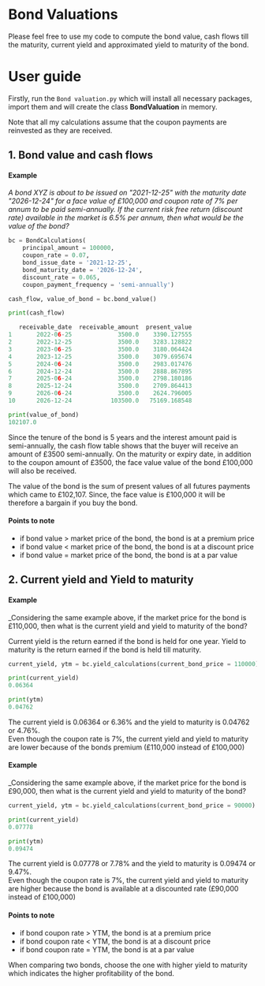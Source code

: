 # Bond Valuations

Please feel free to use my code to compute the bond value, cash flows till the maturity, current yield and approximated yield to maturity of the bond.

# User guide

Firstly, run the `Bond valuation.py` which will install all necessary packages, import them and will create the class **BondValuation** in memory.

Note that all my calculations assume that the coupon payments are reinvested as they are received.

## 1. Bond value and cash flows

#### Example  
_A bond XYZ is about to be issued on "2021-12-25" with the maturity date "2026-12-24" for a face value of £100,000 and coupon rate of 7% per annum to be paid semi-annually. If the current risk free return (discount rate) available in the market is 6.5% per annum, then what would be the value of the bond?_

```python
bc = BondCalculations(
    principal_amount = 100000,
    coupon_rate = 0.07,
    bond_issue_date = '2021-12-25',
    bond_maturity_date = '2026-12-24',
    discount_rate = 0.065,
    coupon_payment_frequency = 'semi-annually')

cash_flow, value_of_bond = bc.bond_value()

print(cash_flow)

   receivable_date  receivable_amount  present_value
1       2022-06-25             3500.0    3390.127555
2       2022-12-25             3500.0    3283.128822
3       2023-06-25             3500.0    3180.064424
4       2023-12-25             3500.0    3079.695674
5       2024-06-24             3500.0    2983.017476
6       2024-12-24             3500.0    2888.867895
7       2025-06-24             3500.0    2798.180186
8       2025-12-24             3500.0    2709.864413
9       2026-06-24             3500.0    2624.796005
10      2026-12-24           103500.0   75169.168548

print(value_of_bond)
102107.0

```
Since the tenure of the bond is 5 years and the interest amount paid is semi-annually, the cash flow table shows that the buyer will receive an amount of £3500 semi-annually. On the maturity or expiry date, in addition to the coupon amount of £3500, the face value value of the bond £100,000 will also be received.

The value of the bond is the sum of present values of all futures payments which came to £102,107. Since, the face value is £100,000 it will be therefore a bargain if you buy the bond.

#### Points to note  
* if bond value > market price of the bond, the bond is at a premium price  
* if bond value < market price of the bond, the bond is at a discount price  
* if bond value = market price of the bond, the bond is at a par value  



## 2. Current yield and Yield to maturity  

#### Example  
_Considering the same example above, if the market price for the bond is £110,000, then what is the current yield and yield to maturity of the bond?

Current yield is the return earned if the bond is held for one year.
Yield to maturity is the return earned if the bond is held till maturity.

```python
current_yield, ytm = bc.yield_calculations(current_bond_price = 110000)

print(current_yield)
0.06364

print(ytm)
0.04762

```
The current yield is 0.06364 or 6.36% and the yield to maturity is 0.04762 or 4.76%.  
Even though the coupon rate is 7%, the current yield and yield to maturity are lower because of the bonds premium (£110,000 instead of £100,000)

#### Example  
_Considering the same example above, if the market price for the bond is £90,000, then what is the current yield and yield to maturity of the bond?

```python
current_yield, ytm = bc.yield_calculations(current_bond_price = 90000)

print(current_yield)
0.07778

print(ytm)
0.09474

```
The current yield is 0.07778 or 7.78% and the yield to maturity is 0.09474 or 9.47%.  
Even though the coupon rate is 7%, the current yield and yield to maturity are higher because the bond is available at a discounted rate (£90,000 instead of £100,000)

#### Points to note  
* if bond coupon rate > YTM, the bond is at a premium price  
* if bond coupon rate < YTM, the bond is at a discount price  
* if bond coupon rate = YTM, the bond is at a par value  


When comparing two bonds, choose the one with higher yield to maturity which indicates the higher profitability of the bond.








